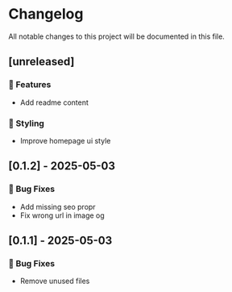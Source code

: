 # Changelog

All notable changes to this project will be documented in this file.

## [unreleased]

### 🚀 Features

- Add readme content

### 🎨 Styling

- Improve homepage ui style

## [0.1.2] - 2025-05-03

### 🐛 Bug Fixes

- Add missing seo propr
- Fix wrong url in image og

## [0.1.1] - 2025-05-03

### 🐛 Bug Fixes

- Remove unused files

<!-- generated by git-cliff -->
